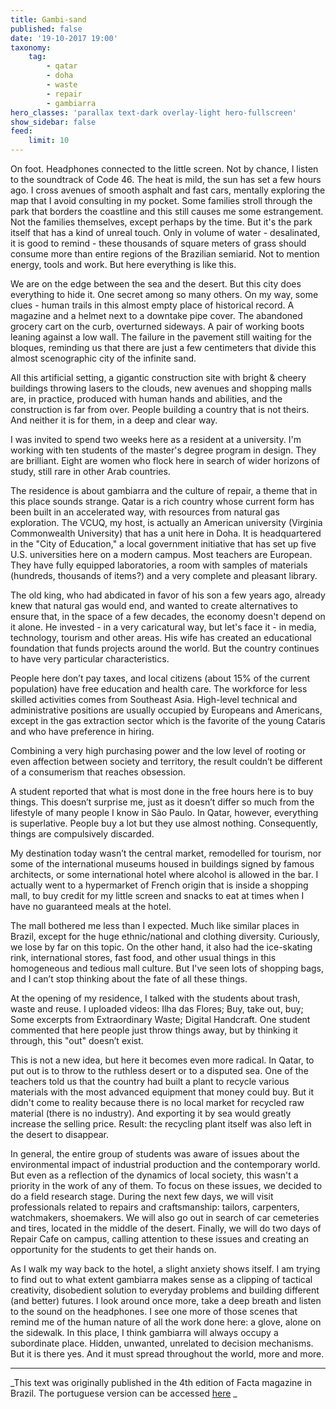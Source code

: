 ```yaml
---
title: Gambi-sand
published: false
date: '19-10-2017 19:00'
taxonomy:
    tag:
        - qatar
        - doha
        - waste
        - repair
        - gambiarra
hero_classes: 'parallax text-dark overlay-light hero-fullscreen'
show_sidebar: false
feed:
    limit: 10
---
```


On foot. Headphones connected to the little screen. Not by chance, I listen to the soundtrack of Code 46. The heat is mild, the sun has set a few hours ago. I cross avenues of smooth asphalt and fast cars, mentally exploring the map that I avoid consulting in my pocket. Some families stroll through the park that borders the coastline and this still causes me some estrangement. Not the families themselves, except perhaps by the time. But it's the park itself that has a kind of unreal touch. Only in volume of water - desalinated, it is good to remind - these thousands of square meters of grass should consume more than entire regions of the Brazilian semiarid. Not to mention energy, tools and work. But here everything is like this.

We are on the edge between the sea and the desert. But this city does everything to hide it. One secret among so many others. On my way, some clues - human trails in this almost empty place of historical record. A magazine and a helmet next to a downtake pipe cover. The abandoned grocery cart on the curb, overturned sideways. A pair of working boots leaning against a low wall. The failure in the pavement still waiting for the bloques, reminding us that there are just a few centimeters that divide this almost scenographic city of the infinite sand.

All this artificial setting, a gigantic construction site with bright & cheery buildings throwing lasers to the clouds, new avenues and shopping malls are, in practice, produced with human hands and abilities, and the construction is far from over. People building a country that is not theirs. And neither it is for them, in a deep and clear way.

I was invited to spend two weeks here as a resident at a university. I'm working with ten students of the master's degree program in design. They are brilliant. Eight are women who flock here in search of wider horizons of study, still rare in other Arab countries.

The residence is about gambiarra and the culture of repair, a theme that in this place sounds strange. Qatar is a rich country whose current form has been built in an accelerated way, with resources from natural gas exploration. The VCUQ, my host, is actually an American university (Virginia Commonwealth University) that has a unit here in Doha. It is headquartered in the "City of Education," a local government initiative that has set up five U.S. universities here on a modern campus. Most teachers are European. They have fully equipped laboratories, a room with samples of materials (hundreds, thousands of items?) and a very complete and pleasant library.

The old king, who had abdicated in favor of his son a few years ago, already knew that natural gas would end, and wanted to create alternatives to ensure that, in the space of a few decades, the economy doesn't depend on it alone. He invested - in a very caricatural way, but let's face it - in media, technology, tourism and other areas. His wife has created an educational foundation that funds projects around the world. But the country continues to have very particular characteristics.

People here don’t pay taxes, and local citizens (about 15% of the current population) have free education and health care. The workforce for less skilled activities comes from Southeast Asia. High-level technical and administrative positions are usually occupied by Europeans and Americans, except in the gas extraction sector which is the favorite of the young Cataris and who have preference in hiring.

Combining a very high purchasing power and the low level of rooting or even affection between society and territory, the result couldn’t be different of a consumerism that reaches obsession.

A student reported that what is most done in the free hours here is to buy things. This doesn’t surprise me, just as it doesn’t differ so much from the lifestyle of many people I know in São Paulo. In Qatar, however, everything is superlative. People buy a lot but they use almost nothing. Consequently, things are compulsively discarded.

My destination today wasn’t the central market, remodelled for tourism, nor some of the international museums housed in buildings signed by famous architects, or some international hotel where alcohol is allowed in the bar. I actually went to a hypermarket of French origin that is inside a shopping mall, to buy credit for my little screen and snacks to eat at times when I have no guaranteed meals at the hotel.

The mall bothered me less than I expected. Much like similar places in Brazil, except for the huge ethnic/national and clothing diversity. Curiously, we lose by far on this topic. On the other hand, it also had the ice-skating rink, international stores, fast food, and other usual things in this homogeneous and tedious mall culture. But I've seen lots of shopping bags, and I can’t stop thinking about the fate of all these things.

At the opening of my residence, I talked with the students about trash, waste and reuse. I uploaded videos: Ilha das Flores; Buy, take out, buy; Some excerpts from Extraordinary Waste; Digital Handcraft. One student commented that here people just throw things away, but by thinking it through, this "out" doesn’t exist.

This is not a new idea, but here it becomes even more radical. In Qatar, to put out is to throw to the ruthless desert or to a disputed sea. One of the teachers told us that the country had built a plant to recycle various materials with the most advanced equipment that money could buy. But it didn't come to reality because there is no local market for recycled raw material (there is no industry). And exporting it by sea would greatly increase the selling price. Result: the recycling plant itself was also left in the desert to disappear.

In general, the entire group of students was aware of issues about the environmental impact of industrial production and the contemporary world. But even as a reflection of the dynamics of local society, this wasn't a priority in the work of any of them. To focus on these issues, we decided to do a field research stage. During the next few days, we will visit professionals related to repairs and craftsmanship: tailors, carpenters, watchmakers, shoemakers. We will also go out in search of car cemeteries and tires, located in the middle of the desert. Finally, we will do two days of Repair Cafe on campus, calling attention to these issues and creating an opportunity for the students to get their hands on.

As I walk my way back to the hotel, a slight anxiety shows itself. I am trying to find out to what extent gambiarra makes sense as a clipping of tactical creativity, disobedient solution to everyday problems and building different (and better) futures. I look around once more, take a deep breath and listen to the sound on the headphones. I see one more of those scenes that remind me of the human nature of all the work done here: a glove, alone on the sidewalk. In this place, I think gambiarra will always occupy a subordinate place. Hidden, unwanted, unrelated to decision mechanisms. But it is there yes. And it must spread throughout the world, more and more.

---

_This text was originally published in the 4th edition of Facta magazine in Brazil. The portuguese version can be accessed [here](https://medium.com/@felipefonseca/gambiareia-a3c7f6156bfe) _